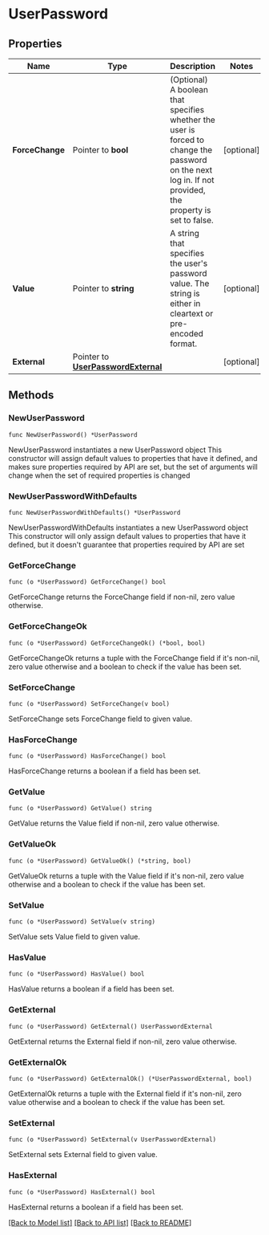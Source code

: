 # UserPassword

## Properties

Name | Type | Description | Notes
------------ | ------------- | ------------- | -------------
**ForceChange** | Pointer to **bool** | (Optional) A boolean that specifies whether the user is forced to change the password on the next log in. If not provided, the property is set to false. | [optional] 
**Value** | Pointer to **string** | A string that specifies the user&#39;s password value. The string is either in cleartext or pre-encoded format. | [optional] 
**External** | Pointer to [**UserPasswordExternal**](UserPasswordExternal.md) |  | [optional] 

## Methods

### NewUserPassword

`func NewUserPassword() *UserPassword`

NewUserPassword instantiates a new UserPassword object
This constructor will assign default values to properties that have it defined,
and makes sure properties required by API are set, but the set of arguments
will change when the set of required properties is changed

### NewUserPasswordWithDefaults

`func NewUserPasswordWithDefaults() *UserPassword`

NewUserPasswordWithDefaults instantiates a new UserPassword object
This constructor will only assign default values to properties that have it defined,
but it doesn't guarantee that properties required by API are set

### GetForceChange

`func (o *UserPassword) GetForceChange() bool`

GetForceChange returns the ForceChange field if non-nil, zero value otherwise.

### GetForceChangeOk

`func (o *UserPassword) GetForceChangeOk() (*bool, bool)`

GetForceChangeOk returns a tuple with the ForceChange field if it's non-nil, zero value otherwise
and a boolean to check if the value has been set.

### SetForceChange

`func (o *UserPassword) SetForceChange(v bool)`

SetForceChange sets ForceChange field to given value.

### HasForceChange

`func (o *UserPassword) HasForceChange() bool`

HasForceChange returns a boolean if a field has been set.

### GetValue

`func (o *UserPassword) GetValue() string`

GetValue returns the Value field if non-nil, zero value otherwise.

### GetValueOk

`func (o *UserPassword) GetValueOk() (*string, bool)`

GetValueOk returns a tuple with the Value field if it's non-nil, zero value otherwise
and a boolean to check if the value has been set.

### SetValue

`func (o *UserPassword) SetValue(v string)`

SetValue sets Value field to given value.

### HasValue

`func (o *UserPassword) HasValue() bool`

HasValue returns a boolean if a field has been set.

### GetExternal

`func (o *UserPassword) GetExternal() UserPasswordExternal`

GetExternal returns the External field if non-nil, zero value otherwise.

### GetExternalOk

`func (o *UserPassword) GetExternalOk() (*UserPasswordExternal, bool)`

GetExternalOk returns a tuple with the External field if it's non-nil, zero value otherwise
and a boolean to check if the value has been set.

### SetExternal

`func (o *UserPassword) SetExternal(v UserPasswordExternal)`

SetExternal sets External field to given value.

### HasExternal

`func (o *UserPassword) HasExternal() bool`

HasExternal returns a boolean if a field has been set.


[[Back to Model list]](../README.md#documentation-for-models) [[Back to API list]](../README.md#documentation-for-api-endpoints) [[Back to README]](../README.md)


